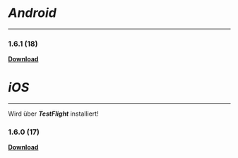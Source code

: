 # _Android_
---

### 1.6.1 (18)
**[Download](https://dl.dropboxusercontent.com/s/p3f2542hoctm5aq/app-release-1.6.1.apk)**

# _iOS_
---

Wird über _**TestFlight**_ installiert!

### 1.6.0 (17)
**[Download](https://testflight.apple.com/join/22kUDQ1B)**